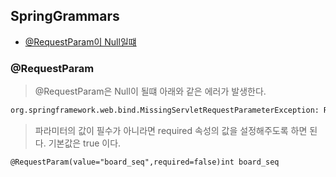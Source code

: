 ## SpringGrammars

- [@RequestParam이 Null일떄](#requestparam)

### @RequestParam
> @RequestParam은 Null이 될떄 아래와 같은 에러가 발생한다.
```html
org.springframework.web.bind.MissingServletRequestParameterException: Required int parameter 'board_seq' is not present
```
> 파라미터의 값이 필수가 아니라면 required 속성의 값을 설정해주도록 하면 된다. 기본값은 true 이다.
```html
@RequestParam(value="board_seq",required=false)int board_seq
```
